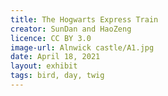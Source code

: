 ```yaml
---
title: The Hogwarts Express Train
creator: SunDan and HaoZeng
licence: CC BY 3.0
image-url: Alnwick castle/A1.jpg
date: April 18, 2021
layout: exhibit
tags: bird, day, twig
---
```

